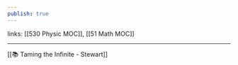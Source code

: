 ```yaml
---
publish: true
---
```

links: [[530 Physic MOC]], [[51 Math MOC]]

---

[[📚 Taming the Infinite - Stewart]]